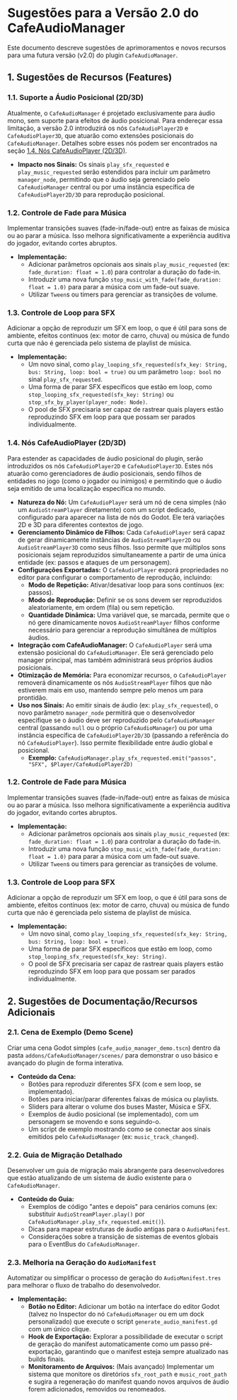 # Sugestões para a Versão 2.0 do CafeAudioManager

Este documento descreve sugestões de aprimoramentos e novos recursos para uma futura versão (v2.0) do plugin `CafeAudioManager`.

## 1. Sugestões de Recursos (Features)

### 1.1. Suporte a Áudio Posicional (2D/3D)

Atualmente, o `CafeAudioManager` é projetado exclusivamente para áudio mono, sem suporte para efeitos de áudio posicional. Para endereçar essa limitação, a versão 2.0 introduzirá os nós `CafeAudioPlayer2D` e `CafeAudioPlayer3D`, que atuarão como extensões posicionais do `CafeAudioManager`. Detalhes sobre esses nós podem ser encontrados na seção [1.4. Nós CafeAudioPlayer (2D/3D)](#14-nos-cafeaudioplayer-2d3d).

*   **Impacto nos Sinais:** Os sinais `play_sfx_requested` e `play_music_requested` serão estendidos para incluir um parâmetro `manager_node`, permitindo que o áudio seja gerenciado pelo `CafeAudioManager` central ou por uma instância específica de `CafeAudioPlayer2D/3D` para reprodução posicional.

### 1.2. Controle de Fade para Música

Implementar transições suaves (fade-in/fade-out) entre as faixas de música ou ao parar a música. Isso melhora significativamente a experiência auditiva do jogador, evitando cortes abruptos.

*   **Implementação:**
    *   Adicionar parâmetros opcionais aos sinais `play_music_requested` (ex: `fade_duration: float = 1.0`) para controlar a duração do fade-in.
    *   Introduzir uma nova função `stop_music_with_fade(fade_duration: float = 1.0)` para parar a música com um fade-out suave.
    *   Utilizar `Tween`s ou timers para gerenciar as transições de volume.

### 1.3. Controle de Loop para SFX

Adicionar a opção de reproduzir um SFX em loop, o que é útil para sons de ambiente, efeitos contínuos (ex: motor de carro, chuva) ou música de fundo curta que não é gerenciada pelo sistema de playlist de música.

*   **Implementação:**
    *   Um novo sinal, como `play_looping_sfx_requested(sfx_key: String, bus: String, loop: bool = true)` ou um parâmetro `loop: bool` no sinal `play_sfx_requested`.
    *   Uma forma de parar SFX específicos que estão em loop, como `stop_looping_sfx_requested(sfx_key: String)` ou `stop_sfx_by_player(player_node: Node)`.
    *   O pool de SFX precisaria ser capaz de rastrear quais players estão reproduzindo SFX em loop para que possam ser parados individualmente.

### 1.4. Nós CafeAudioPlayer (2D/3D)

Para estender as capacidades de áudio posicional do plugin, serão introduzidos os nós `CafeAudioPlayer2D` e `CafeAudioPlayer3D`. Estes nós atuarão como gerenciadores de áudio posicionais, sendo filhos de entidades no jogo (como o jogador ou inimigos) e permitindo que o áudio seja emitido de uma localização específica no mundo.

*   **Natureza do Nó:** Um `CafeAudioPlayer` será um nó de cena simples (não um `AudioStreamPlayer` diretamente) com um script dedicado, configurado para aparecer na lista de nós do Godot. Ele terá variações 2D e 3D para diferentes contextos de jogo.
*   **Gerenciamento Dinâmico de Filhos:** Cada `CafeAudioPlayer` será capaz de gerar dinamicamente instâncias de `AudioStreamPlayer2D` ou `AudioStreamPlayer3D` como seus filhos. Isso permite que múltiplos sons posicionais sejam reproduzidos simultaneamente a partir de uma única entidade (ex: passos e ataques de um personagem).
*   **Configurações Exportadas:** O `CafeAudioPlayer` exporá propriedades no editor para configurar o comportamento de reprodução, incluindo:
    *   **Modo de Repetição:** Ativar/desativar loop para sons contínuos (ex: passos).
    *   **Modo de Reprodução:** Definir se os sons devem ser reproduzidos aleatoriamente, em ordem (fila) ou sem repetição.
    *   **Quantidade Dinâmica:** Uma variável que, se marcada, permite que o nó gere dinamicamente novos `AudioStreamPlayer` filhos conforme necessário para gerenciar a reprodução simultânea de múltiplos áudios.
*   **Integração com CafeAudioManager:** O `CafeAudioPlayer` será uma extensão posicional do `CafeAudioManager`. Ele será gerenciado pelo manager principal, mas também administrará seus próprios áudios posicionais.
*   **Otimização de Memória:** Para economizar recursos, o `CafeAudioPlayer` removerá dinamicamente os nós `AudioStreamPlayer` filhos que não estiverem mais em uso, mantendo sempre pelo menos um para prontidão.
*   **Uso nos Sinais:** Ao emitir sinais de áudio (ex: `play_sfx_requested`), o novo parâmetro `manager_node` permitirá que o desenvolvedor especifique se o áudio deve ser reproduzido pelo `CafeAudioManager` central (passando `null` ou o próprio `CafeAudioManager`) ou por uma instância específica de `CafeAudioPlayer2D/3D` (passando a referência do nó `CafeAudioPlayer`). Isso permite flexibilidade entre áudio global e posicional.
    *   **Exemplo:** `CafeAudioManager.play_sfx_requested.emit("passos", "SFX", $Player/CafeAudioPlayer2D)`

### 1.2. Controle de Fade para Música

Implementar transições suaves (fade-in/fade-out) entre as faixas de música ou ao parar a música. Isso melhora significativamente a experiência auditiva do jogador, evitando cortes abruptos.

*   **Implementação:**
    *   Adicionar parâmetros opcionais aos sinais `play_music_requested` (ex: `fade_duration: float = 1.0`) para controlar a duração do fade-in.
    *   Introduzir uma nova função `stop_music_with_fade(fade_duration: float = 1.0)` para parar a música com um fade-out suave.
    *   Utilizar `Tween`s ou timers para gerenciar as transições de volume.

### 1.3. Controle de Loop para SFX

Adicionar a opção de reproduzir um SFX em loop, o que é útil para sons de ambiente, efeitos contínuos (ex: motor de carro, chuva) ou música de fundo curta que não é gerenciada pelo sistema de playlist de música.

*   **Implementação:**
    *   Um novo sinal, como `play_looping_sfx_requested(sfx_key: String, bus: String, loop: bool = true)`.
    *   Uma forma de parar SFX específicos que estão em loop, como `stop_looping_sfx_requested(sfx_key: String)`.
    *   O pool de SFX precisaria ser capaz de rastrear quais players estão reproduzindo SFX em loop para que possam ser parados individualmente.

## 2. Sugestões de Documentação/Recursos Adicionais

### 2.1. Cena de Exemplo (Demo Scene)

Criar uma cena Godot simples (`cafe_audio_manager_demo.tscn`) dentro da pasta `addons/CafeAudioManager/scenes/` para demonstrar o uso básico e avançado do plugin de forma interativa.

*   **Conteúdo da Cena:**
    *   Botões para reproduzir diferentes SFX (com e sem loop, se implementado).
    *   Botões para iniciar/parar diferentes faixas de música ou playlists.
    *   Sliders para alterar o volume dos buses Master, Música e SFX.
    *   Exemplos de áudio posicional (se implementado), com um personagem se movendo e sons seguindo-o.
    *   Um script de exemplo mostrando como se conectar aos sinais emitidos pelo `CafeAudioManager` (ex: `music_track_changed`).

### 2.2. Guia de Migração Detalhado

Desenvolver um guia de migração mais abrangente para desenvolvedores que estão atualizando de um sistema de áudio existente para o `CafeAudioManager`.

*   **Conteúdo do Guia:**
    *   Exemplos de código "antes e depois" para cenários comuns (ex: substituir `AudioStreamPlayer.play()` por `CafeAudioManager.play_sfx_requested.emit()`).
    *   Dicas para mapear estruturas de áudio antigas para o `AudioManifest`.
    *   Considerações sobre a transição de sistemas de eventos globais para o EventBus do `CafeAudioManager`.

### 2.3. Melhoria na Geração do `AudioManifest`

Automatizar ou simplificar o processo de geração do `AudioManifest.tres` para melhorar o fluxo de trabalho do desenvolvedor.

*   **Implementação:**
    *   **Botão no Editor:** Adicionar um botão na interface do editor Godot (talvez no Inspector do nó `CafeAudioManager` ou em um dock personalizado) que execute o script `generate_audio_manifest.gd` com um único clique.
    *   **Hook de Exportação:** Explorar a possibilidade de executar o script de geração do manifest automaticamente como um passo pré-exportação, garantindo que o manifest esteja sempre atualizado nas builds finais.
    *   **Monitoramento de Arquivos:** (Mais avançado) Implementar um sistema que monitore os diretórios `sfx_root_path` e `music_root_path` e sugira a regeneração do manifest quando novos arquivos de áudio forem adicionados, removidos ou renomeados.